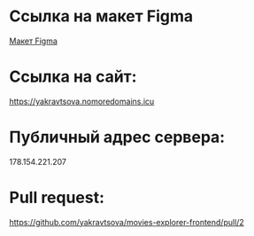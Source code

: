 # Ссылка на макет Figma
[Макет Figma](https://disk.yandex.ru/d/KNn9HPk89Fxp0g)

# Ссылка на сайт: 
https://yakravtsova.nomoredomains.icu

# Публичный адрес сервера: 
178.154.221.207

# Pull request:
https://github.com/yakravtsova/movies-explorer-frontend/pull/2
